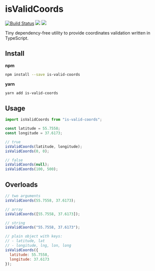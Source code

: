 # isValidCoords

[![Build Status](https://travis-ci.com/fitiskin/is-valid-coords.svg?branch=master)](https://travis-ci.com/fitiskin/is-valid-coords)
![](https://badgen.net/github/license/fitiskin/is-valid-coords)
![](https://badgen.net/bundlephobia/minzip/is-valid-coords)

Tiny dependency-free utility to provide coordinates validation written in TypeScript.

## Install

**npm**

```sh
npm install --save is-valid-coords
```

**yarn**

```sh
yarn add is-valid-coords
```

## Usage

```javascript
import isValidCoords from "is-valid-coords";

const latitude = 55.7558;
const longitude = 37.6173;

// true
isValidCoords(latitude, longitude);
isValidCoords(0, 0);

// false
isValidCoords(null);
isValidCoords(100, 500);
```

## Overloads

```javascript
// two arguments
isValidCoords(55.7558, 37.6173);

// array
isValidCoords([55.7558, 37.6173]);

// string
isValidCoords("55.7558, 37.6173");

// plain object with keys:
// - latitude, lat
// - longitude, lng, lon, long
isValidCoords({
  latitude: 55.7558,
  longitude: 37.6173
});
```

